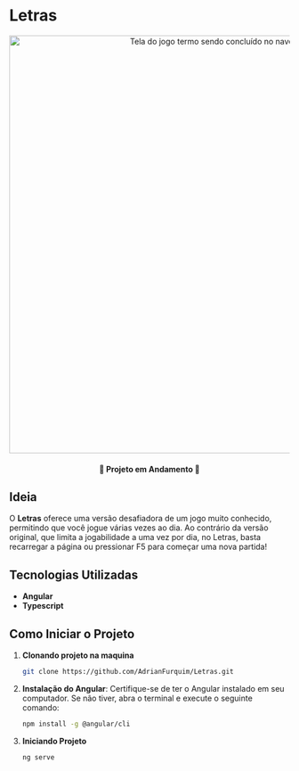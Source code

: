 # Letras

<div align="center">
  <img width="750" src="https://github.com/user-attachments/assets/caedd23c-f2b0-441c-ade9-86c8a398ef40" alt="Tela do jogo termo sendo concluído no navegador"/>
</div>


<h4 align="center">🚧 Projeto em Andamento 🚧</h4>

## Ideia

O **Letras** oferece uma versão desafiadora de um jogo muito conhecido, permitindo que você jogue várias vezes ao dia. Ao contrário da versão original, que limita a jogabilidade a uma vez por dia, no Letras, basta recarregar a página ou pressionar F5 para começar uma nova partida!

## Tecnologias Utilizadas
- **Angular**
- **Typescript**

## Como Iniciar o Projeto

1. **Clonando projeto na maquina**
   ```bash
   git clone https://github.com/AdrianFurquim/Letras.git

2. **Instalação do Angular**: Certifique-se de ter o Angular instalado em seu computador. Se não tiver, abra o terminal e execute o seguinte comando:
   ```bash
   npm install -g @angular/cli

3. **Iniciando Projeto**
   ```bash
   ng serve
